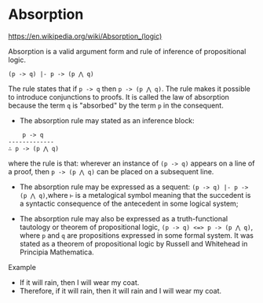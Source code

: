 # Absorption

https://en.wikipedia.org/wiki/Absorption_(logic)

Absorption is a valid argument form and rule of inference of propositional logic.

`(p -> q) |- p -> (p ⋀ q)`

The rule states that if `p -> q` then `p -> (p ⋀ q)`. The rule makes it possible to introduce conjunctions to proofs. It is called the law of absorption because the term `q` is "absorbed" by the term `p` in the consequent.

* The absorption rule may stated as an inference block:

```
    p -> q
-------------
∴ p -> (p ⋀ q)
```

where the rule is that: wherever an instance of `(p -> q)` appears on a line of a proof, then `p -> (p ⋀ q)` can be placed on a subsequent line.

* The absorption rule may be expressed as a sequent: `(p -> q) |- p -> (p ⋀ q)`,where `⊢` is a metalogical symbol meaning that the succedent is a syntactic consequence of the antecedent in some logical system;

* The absorption rule may also be expressed as a truth-functional tautology or theorem of propositional logic, `(p -> q) <=> p -> (p ⋀ q)`, where `p` and `q` are propositions expressed in some formal system. It was stated as a theorem of propositional logic by Russell and Whitehead in Principia Mathematica.


Example
- If it will rain, then I will wear my coat.
- Therefore, if it will rain, then it will rain and I will wear my coat.

